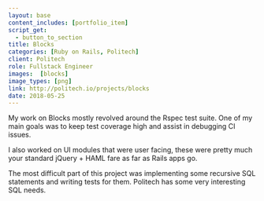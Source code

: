 ```yaml
---
layout: base
content_includes: [portfolio_item]
script_get:
  - button_to_section
title: Blocks
categories: [Ruby on Rails, Politech]
client: Politech
role: Fullstack Engineer
images:  [blocks]
image_types: [png]
link: http://politech.io/projects/blocks
date: 2018-05-25
---
```


My work on Blocks mostly revolved around the Rspec test suite. One of my main goals was to keep test coverage high and assist in debugging CI issues.

I also worked on UI modules that were user facing, these were pretty much your standard jQuery + HAML fare as far as Rails apps go.

The most difficult part of this project was implementing some recursive SQL statements and writing tests for them. Politech has some very interesting SQL needs.
